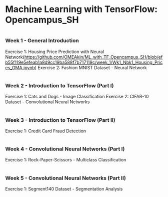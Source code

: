 # Machine Learning with TensorFlow: Opencampus_SH
 #
### Week 1 - General Introduction 
  Exercise 1: Housing Price Prediction with Neural Network(https://github.com/OMEAkin/ML_with_TF_Opencampus_SH/blob/efb55f119e5efeab1a8d9cc19ba588f7b717119c/week_1/Wk1_Nbk1_Housing_Prices_OMA.ipynb)
  Exercise 2: Fashion MNIST Dataset - Neural Network
  #
### Week 2 - Introduction to TensorFlow (Part I)
  Exercise 1: Cats and Dogs - Image Classification 
  Exercise 2: CIFAR-10 Dataset - Convolutional Neural Networks 
  #
### Week 3 - Introduction to TensorFlow (Part II)
  Exercise 1: Credit Card Fraud Detection
  #
### Week 4 - Convolutional Neural Networks (Part I)
  Exercise 1: Rock-Paper-Scissors - Multiclass Classification 
   #
### Week 5 - Convolutional Neural Networks (Part II)
  Exercise 1: Segment140 Dataset - Segmentation Analysis

  
